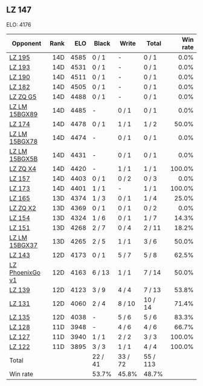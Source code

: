 ## LZ 147 ##

ELO: 4176

Opponent | Rank | ELO | Black | Write | Total | Win rate
---------|-----:|----:|-------|-------|-------|-------:
[LZ 195](LZ%20195.md) | 14D | 4585 | 0 / 1 | - | 0 / 1 | 0.0%
[LZ 193](LZ%20193.md) | 14D | 4531 | 0 / 1 | - | 0 / 1 | 0.0%
[LZ 190](LZ%20190.md) | 14D | 4511 | 0 / 1 | - | 0 / 1 | 0.0%
[LZ 182](LZ%20182.md) | 14D | 4505 | 0 / 1 | - | 0 / 1 | 0.0%
[LZ ZQ G5](LZ%20ZQ%20G5.md) | 14D | 4488 | 0 / 1 | - | 0 / 1 | 0.0%
[LZ LM 15BGX89](LZ%20LM%2015BGX89.md) | 14D | 4485 | - | 0 / 1 | 0 / 1 | 0.0%
[LZ 174](LZ%20174.md) | 14D | 4478 | 0 / 1 | 1 / 1 | 1 / 2 | 50.0%
[LZ LM 15BGX78](LZ%20LM%2015BGX78.md) | 14D | 4474 | - | 0 / 1 | 0 / 1 | 0.0%
[LZ LM 15BGX5B](LZ%20LM%2015BGX5B.md) | 14D | 4431 | - | 0 / 1 | 0 / 1 | 0.0%
[LZ ZQ X4](LZ%20ZQ%20X4.md) | 14D | 4420 | - | 1 / 1 | 1 / 1 | 100.0%
[LZ 157](LZ%20157.md) | 14D | 4403 | 0 / 1 | 0 / 2 | 0 / 3 | 0.0%
[LZ 173](LZ%20173.md) | 14D | 4401 | 1 / 1 | - | 1 / 1 | 100.0%
[LZ 165](LZ%20165.md) | 13D | 4374 | 1 / 3 | 0 / 1 | 1 / 4 | 25.0%
[LZ ZQ X2](LZ%20ZQ%20X2.md) | 13D | 4369 | 0 / 1 | 0 / 1 | 0 / 2 | 0.0%
[LZ 154](LZ%20154.md) | 13D | 4324 | 1 / 6 | 0 / 1 | 1 / 7 | 14.3%
[LZ 151](LZ%20151.md) | 13D | 4268 | 2 / 7 | 0 / 4 | 2 / 11 | 18.2%
[LZ LM 15BGX37](LZ%20LM%2015BGX37.md) | 13D | 4265 | 2 / 5 | 1 / 1 | 3 / 6 | 50.0%
[LZ 143](LZ%20143.md) | 12D | 4173 | 0 / 1 | 5 / 7 | 5 / 8 | 62.5%
[LZ PhoenixGo v1](LZ%20PhoenixGo%20v1.md) | 12D | 4163 | 6 / 13 | 1 / 1 | 7 / 14 | 50.0%
[LZ 139](LZ%20139.md) | 12D | 4123 | 3 / 9 | 4 / 4 | 7 / 13 | 53.8%
[LZ 131](LZ%20131.md) | 12D | 4060 | 2 / 4 | 8 / 10 | 10 / 14 | 71.4%
[LZ 135](LZ%20135.md) | 12D | 4038 | - | 5 / 6 | 5 / 6 | 83.3%
[LZ 128](LZ%20128.md) | 11D | 3948 | - | 4 / 6 | 4 / 6 | 66.7%
[LZ 127](LZ%20127.md) | 11D | 3940 | 1 / 1 | 2 / 2 | 3 / 3 | 100.0%
[LZ 122](LZ%20122.md) | 11D | 3895 | 3 / 3 | 1 / 1 | 4 / 4 | 100.0%
Total | | | 22 / 41 | 33 / 72 | 55 / 113 | 
Win rate| | | 53.7% | 45.8% | 48.7% | 
